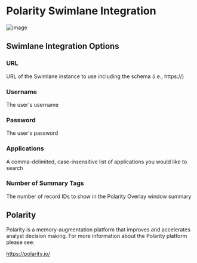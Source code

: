 # Polarity Swimlane Integration

![image](https://img.shields.io/badge/status-beta-green.svg)

## Swimlane Integration Options

### URL

URL of the Swimlane instance to use including the schema (i.e., https://)

### Username

The user's username

### Password

The user's password

### Applications

A comma-delimited, case-insensitive list of applications you would like to search

### Number of Summary Tags

The number of record IDs to show in the Polarity Overlay window summary

## Polarity

Polarity is a memory-augmentation platform that improves and accelerates analyst decision making.  For more information about the Polarity platform please see:

https://polarity.io/
